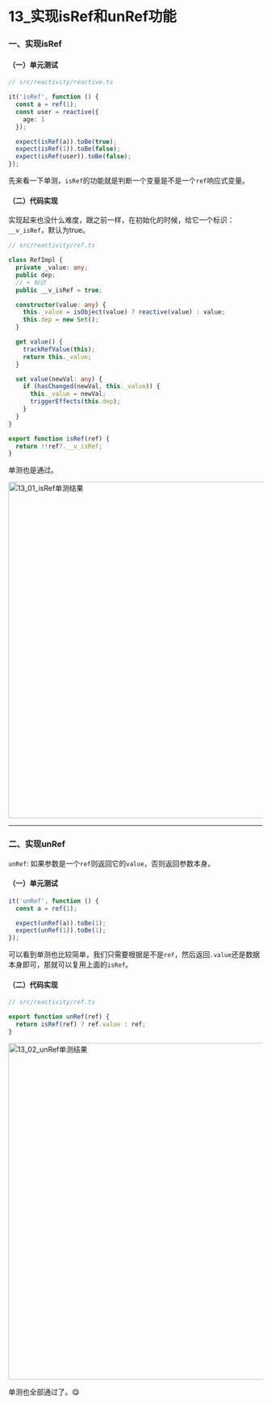 # 13_实现isRef和unRef功能

### 一、实现isRef

#### （一）单元测试

```ts
// src/reactivity/reactive.ts

it('isRef', function () {
  const a = ref(1);
  const user = reactive({
    age: 1
  });

  expect(isRef(a)).toBe(true);
  expect(isRef(1)).toBe(false);
  expect(isRef(user)).toBe(false);
});
```

先来看一下单测，`isRef`的功能就是判断一个变量是不是一个`ref`响应式变量。

#### （二）代码实现

实现起来也没什么难度，跟之前一样，在初始化的时候，给它一个标识：`__v_isRef`，默认为true。

```ts
// src/reactivity/ref.ts

class RefImpl {
  private _value: any;
  public dep;
  // + 标识
  public __v_isRef = true;

  constructor(value: any) {
    this._value = isObject(value) ? reactive(value) : value;
    this.dep = new Set();
  }

  get value() {
    trackRefValue(this);
    return this._value;
  }

  set value(newVal: any) {
    if (hasChanged(newVal, this._value)) {
      this._value = newVal;
      triggerEffects(this.dep);
    }
  }
}

export function isRef(ref) {
  return !!ref?.__v_isRef;
}
```

单测也是通过。

<img src="https://iamzjt-1256754140.cos.ap-nanjing.myqcloud.com/images/202211201611107.png" width="666" alt="13_01_isRef单测结果"/>

---------------------------------------------------------------------------------------

### 二、实现unRef

`unRef`: 如果参数是一个`ref`则返回它的`value`，否则返回参数本身。

#### （一）单元测试

```ts
it('unRef', function () {
  const a = ref(1);

  expect(unRef(a)).toBe(1);
  expect(unRef(1)).toBe(1);
});
```

可以看到单测也比较简单，我们只需要根据是不是`ref`，然后返回`.value`还是数据本身即可，那就可以复用上面的`isRef`。

#### （二）代码实现

```ts
// src/reactivity/ref.ts

export function unRef(ref) {
  return isRef(ref) ? ref.value : ref;
}
```

<img src="https://iamzjt-1256754140.cos.ap-nanjing.myqcloud.com/images/202211201624580.png" width="666" alt="13_02_unRef单测结果"/>

单测也全部通过了。😋